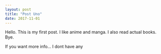 ```yaml
---
layout: post
title: "Post Uno"
date: 2017-11-01
---
```


<p>Hello. This is my first post. I like anime and manga. I also read actual books. Bye.</p>

<p> If you want more info... I dont have any</p>
